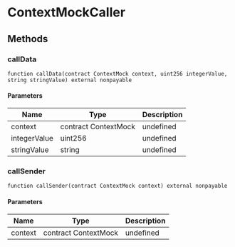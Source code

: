 # ContextMockCaller









## Methods

### callData

```solidity
function callData(contract ContextMock context, uint256 integerValue, string stringValue) external nonpayable
```





#### Parameters

| Name | Type | Description |
|---|---|---|
| context | contract ContextMock | undefined |
| integerValue | uint256 | undefined |
| stringValue | string | undefined |

### callSender

```solidity
function callSender(contract ContextMock context) external nonpayable
```





#### Parameters

| Name | Type | Description |
|---|---|---|
| context | contract ContextMock | undefined |




